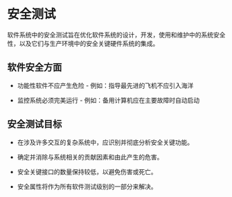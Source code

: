 # 安全测试

软件系统中的安全测试旨在优化软件系统的设计，开发，使用和维护中的系统安全性，以及它们与生产环境中的安全关键硬件系统的集成。

## 软件安全方面

* 功能性软件不应产生危险 - 例如：指导最先进的飞机不应引入海洋

* 监控系统必须完美运行 - 例如：备用计算机应在主要故障时自动启动

## 安全测试目标

* 在涉及许多交互的复杂系统中，应识别并彻底分析安全关键功能。

* 确定并消除与系统相关的贡献因素和由此产生的危害。

* 安全关键接口的数量保持较低，以避免伤害或死亡。

* 安全属性将作为所有软件测试级别的一部分来解决。
